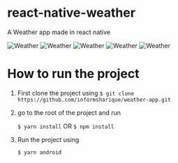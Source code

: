 # react-native-weather
A Weather app made in react native

![Weather](https://i.ibb.co/C6Y7qzy/Screenshot-20210731-204123.jpg)
![Weather](https://i.ibb.co/BN3q51J/Screenshot-20210731-210136.jpg)
![Weather](https://i.ibb.co/Xxcz0B9/Screenshot-20210731-210139.jpg)
![Weather](https://i.ibb.co/tPxTx4s/Screenshot-20210731-210151.jpg)
![Weather](https://i.ibb.co/0V4wmDT/Screenshot-20210731-210157.jpg)

# How to run the project

 1. First clone the project using
 `$ git clone https://github.com/informsharique/weather-app.git`
 2. go to the root of the project and run

    `$ yarn install`
    OR
    `$ npm install`
 3. Run the project using

    `$ yarn android`
